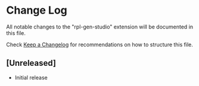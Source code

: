 # Change Log

All notable changes to the "rpl-gen-studio" extension will be documented in this file.

Check [Keep a Changelog](http://keepachangelog.com/) for recommendations on how to structure this file.

## [Unreleased]

- Initial release